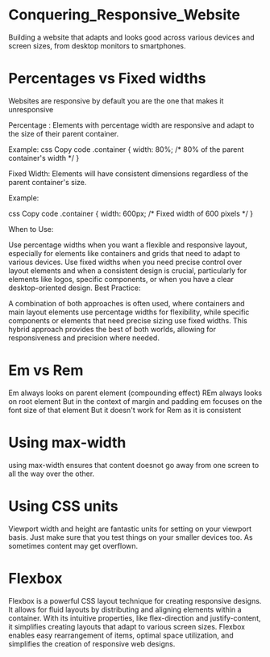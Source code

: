 # Conquering_Responsive_Website
Building a website that adapts and looks good across various devices and screen sizes, from desktop monitors to smartphones.  


# Percentages vs Fixed widths
Websites are responsive by default you are the one that makes it unresponsive

Percentage : 
Elements with percentage width are responsive and adapt to the size of their parent container.

Example:
css
Copy code
.container {
    width: 80%; /* 80% of the parent container's width */
}

Fixed Width:
Elements will have consistent dimensions regardless of the parent container's size.

Example:

css
Copy code
.container {
    width: 600px; /* Fixed width of 600 pixels */
}

When to Use:

Use percentage widths when you want a flexible and responsive layout, especially for elements like containers and grids that need to adapt to various devices.
Use fixed widths when you need precise control over layout elements and when a consistent design is crucial, particularly for elements like logos, specific components, or when you have a clear desktop-oriented design.
Best Practice:

A combination of both approaches is often used, where containers and main layout elements use percentage widths for flexibility, while specific components or elements that need precise sizing use fixed widths. This hybrid approach provides the best of both worlds, allowing for responsiveness and precision where needed.

# Em vs Rem
Em always looks on parent element (compounding effect)
REm always looks on root element 
But in the context of margin and padding em focuses on the font size of that element But it doesn't work for Rem as it is consistent

# Using max-width
using max-width ensures that content doesnot go away from one screen to all the way over the other.

# Using CSS units
Viewport width and height are fantastic units for setting on your viewport basis. Just make sure that you test things on your smaller devices too. As sometimes content may get overflown.

# Flexbox
Flexbox is a powerful CSS layout technique for creating responsive designs. It allows for fluid layouts by distributing and aligning elements within a container. With its intuitive properties, like flex-direction and justify-content, it simplifies creating layouts that adapt to various screen sizes. Flexbox enables easy rearrangement of items, optimal space utilization, and simplifies the creation of responsive web designs.




